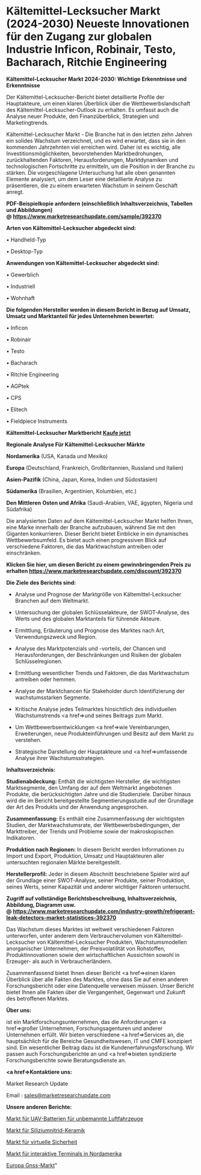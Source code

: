 # Kältemittel-Lecksucher Markt (2024-2030) Neueste Innovationen für den Zugang zur globalen Industrie Inficon, Robinair, Testo, Bacharach, Ritchie Engineering

<strong>Kältemittel-Lecksucher Markt 2024-2030: Wichtige Erkenntnisse und Erkenntnisse</strong>

Der Kältemittel-Lecksucher-Bericht bietet detaillierte Profile der Hauptakteure, um einen klaren Überblick über die Wettbewerbslandschaft des Kältemittel-Lecksucher-Outlook zu erhalten. Es umfasst auch die Analyse neuer Produkte, den Finanzüberblick, Strategien und Marketingtrends.

Kältemittel-Lecksucher Markt - Die Branche hat in den letzten zehn Jahren ein solides Wachstum verzeichnet, und es wird erwartet, dass sie in den kommenden Jahrzehnten viel erreichen wird. Daher ist es wichtig, alle Investitionsmöglichkeiten, bevorstehenden Marktbedrohungen, zurückhaltenden Faktoren, Herausforderungen, Marktdynamiken und technologischen Fortschritte zu ermitteln, um die Position in der Branche zu stärken. Die vorgeschlagene Untersuchung hat alle oben genannten Elemente analysiert, um dem Leser eine detaillierte Analyse zu präsentieren, die zu einem erwarteten Wachstum in seinem Geschäft anregt.

<strong><b>PDF-Beispielkopie anfordern (einschließlich Inhaltsverzeichnis, Tabellen und Abbildungen) @ </b></strong><strong><a href=https://www.marketresearchupdate.com/sample/392370><strong>https://www.marketresearchupdate.com/sample/392370</u></a></strong></strong>

<strong>Arten von Kältemittel-Lecksucher abgedeckt sind:</strong>

• Handheld-Typ

• Desktop-Typ

<strong>Anwendungen von Kältemittel-Lecksucher abgedeckt sind:</strong>

• Gewerblich

• Industriell

• Wohnhaft

<strong>Die folgenden Hersteller werden in diesem Bericht in Bezug auf Umsatz, Umsatz und Marktanteil für jedes Unternehmen bewertet:</strong>

• Inficon

• Robinair

• Testo

• Bacharach

• Ritchie Engineering

• AGPtek

• CPS

• Elitech

• Fieldpiece Instruments

<strong>Kältemittel-Lecksucher Marktbericht <a href=https://www.marketresearchupdate.com/buynow/392370>Kaufe jetzt</a></strong>

<strong>Regionale Analyse Für Kältemittel-Lecksucher Märkte</strong>

<strong>Nordamerika</strong> (USA, Kanada und Mexiko)

<strong>Europa</strong> (Deutschland, Frankreich, Großbritannien, Russland und Italien)

<strong>Asien-Pazifik</strong> (China, Japan, Korea, Indien und Südostasien)

<strong>Südamerika</strong> (Brasilien, Argentinien, Kolumbien, etc.)

<strong>Den Mittleren</strong> <strong>Osten und Afrika</strong> (Saudi-Arabien, VAE, ägypten, Nigeria und Südafrika)

Die analysierten Daten auf dem Kältemittel-Lecksucher Markt helfen Ihnen, eine Marke innerhalb der Branche aufzubauen, während Sie mit den Giganten konkurrieren. Dieser Bericht bietet Einblicke in ein dynamisches Wettbewerbsumfeld. Es bietet auch einen progressiven Blick auf verschiedene Faktoren, die das Marktwachstum antreiben oder einschränken.

<strong>Klicken Sie hier, um diesen Bericht zu einem gewinnbringenden Preis zu erhalten
</strong><strong><a href=https://www.marketresearchupdate.com/discount/392370>https://www.marketresearchupdate.com/discount/392370</b></u></strong></a>

<strong>Die Ziele des Berichts sind:</strong>

- Analyse und Prognose der Marktgröße von Kältemittel-Lecksucher Branchen auf dem Weltmarkt.

- Untersuchung der globalen Schlüsselakteure, der SWOT-Analyse, des Werts und des globalen Marktanteils für führende Akteure.

- Ermittlung, Erläuterung und Prognose des Marktes nach Art, Verwendungszweck und Region.

- Analyse des Marktpotenzials und -vorteils, der Chancen und Herausforderungen, der Beschränkungen und Risiken der globalen Schlüsselregionen.

- Ermittlung wesentlicher Trends und Faktoren, die das Marktwachstum antreiben oder hemmen.

- Analyse der Marktchancen für Stakeholder durch Identifizierung der wachstumsstarken Segmente.

- Kritische Analyse jedes Teilmarktes hinsichtlich des individuellen Wachstumstrends <a href=>und</a> seines Beitrags zum Markt.

- Um Wettbewerbsentwicklungen <a href=>wie</a> Vereinbarungen, Erweiterungen, neue Produkteinführungen und Besitz auf dem Markt zu verstehen.

- Strategische Darstellung der Hauptakteure und <a href=>umfas</a>sende Analyse ihrer Wachstumsstrategien.

<strong>Inhaltsverzeichnis:</strong>

<strong>Studienabdeckung:</strong> Enthält die wichtigsten Hersteller, die wichtigsten Marktsegmente, den Umfang der auf dem Weltmarkt angebotenen Produkte, die berücksichtigten Jahre und die Studienziele. Darüber hinaus wird die im Bericht bereitgestellte Segmentierungsstudie auf der Grundlage der Art des Produkts und der Anwendung angesprochen.

<strong>Zusammenfassung:</strong> Es enthält eine Zusammenfassung der wichtigsten Studien, der Marktwachstumsrate, der Wettbewerbsbedingungen, der Markttreiber, der Trends und Probleme sowie der makroskopischen Indikatoren.

<strong>Produktion nach Regionen:</strong> In diesem Bericht werden Informationen zu Import und Export, Produktion, Umsatz und Hauptakteuren aller untersuchten regionalen Märkte bereitgestellt.

<strong>Herstellerprofil:</strong> Jeder in diesem Abschnitt beschriebene Spieler wird auf der Grundlage einer SWOT-Analyse, seiner Produkte, seiner Produktion, seines Werts, seiner Kapazität und anderer wichtiger Faktoren untersucht.

<strong><b>Zugriff auf vollständige Berichtsbeschreibung, Inhaltsverzeichnis, Abbildung, Diagramm usw. @ </b></strong><strong><a href=https://www.marketresearchupdate.com/industry-growth/refrigerant-leak-detectors-market-statistices-392370>https://www.marketresearchupdate.com/industry-growth/refrigerant-leak-detectors-market-statistices-392370</a></strong>

Das Wachstum dieses Marktes ist weltweit verschiedenen Faktoren unterworfen, unter anderem dem Verbrauchervolumen von Kältemittel-Lecksucher von Kältemittel-Lecksucher Produkten, Wachstumsmodellen anorganischer Unternehmen, der Preisvolatilität von Rohstoffen, Produktinnovationen sowie den wirtschaftlichen Aussichten sowohl in Erzeuger- als auch in Verbraucherländern.

Zusammenfassend bietet Ihnen dieser Bericht <a href=>einen</a> klaren Überblick über alle Fakten des Marktes, ohne dass Sie auf einen anderen Forschungsbericht oder eine Datenquelle verweisen müssen. Unser Bericht bietet Ihnen alle Fakten über die Vergangenheit, Gegenwart und Zukunft des betroffenen Marktes.

<strong>Über uns:</strong>

 ist ein Marktforschungsunternehmen, das die Anforderungen <a href=>großer</a> Unternehmen, Forschungsagenturen und anderer Unternehmen erfüllt. Wir bieten verschiedene <a href=>Services</a> an, die hauptsächlich für die Bereiche Gesundheitswesen, IT und CMFE konzipiert sind. Ein wesentlicher Beitrag dazu ist die Kundenerfahrungsforschung. Wir passen auch Forschungsberichte an und <a href=>bieten</a> syndizierte Forschungsberichte sowie Beratungsdienste an.

<strong><a href=>Kontaktiere uns:</a></strong>

Market Research Update

Email : sales@marketresearchupdate.com

<strong>Unsere anderen Berichte:</strong>

<a href=https://www.linkedin.com/pulse/unmanned-aerial-vehicle-uav-batteries-market>Markt für UAV-Batterien für unbemannte Luftfahrzeuge</a>

<a href=https://www.linkedin.com/pulse/silicon-nitride-ceramics-market-size-industry>Markt für Siliziumnitrid-Keramik</a>

<a href=https://www.linkedin.com/pulse/virtual-security-market-size-share-outlook-growth-prospects>Markt für virtuelle Sicherheit</a>

<a href=https://www.linkedin.com/pulse/north-america-interactive-terminals-market-2023>Markt für interaktive Terminals in Nordamerika</a>

<a href=https://www.linkedin.com/pulse/europe-gnss-market-size-2023-top-key-o6juf/>Europa Gnss-Markt</a>"
